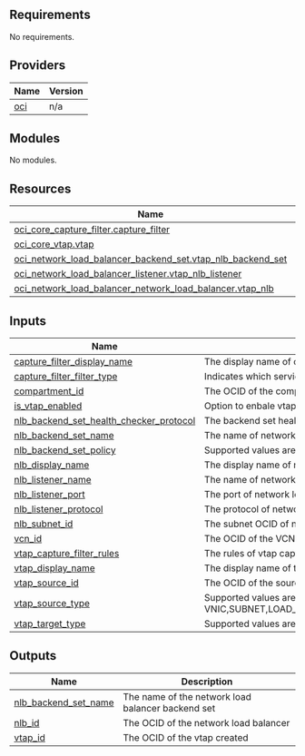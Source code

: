 <!-- BEGIN_TF_DOCS -->
## Requirements

No requirements.

## Providers

| Name | Version |
|------|---------|
| <a name="provider_oci"></a> [oci](#provider\_oci) | n/a |

## Modules

No modules.

## Resources

| Name | Type |
|------|------|
| [oci_core_capture_filter.capture_filter](https://registry.terraform.io/providers/oracle/oci/latest/docs/resources/core_capture_filter) | resource |
| [oci_core_vtap.vtap](https://registry.terraform.io/providers/oracle/oci/latest/docs/resources/core_vtap) | resource |
| [oci_network_load_balancer_backend_set.vtap_nlb_backend_set](https://registry.terraform.io/providers/oracle/oci/latest/docs/resources/network_load_balancer_backend_set) | resource |
| [oci_network_load_balancer_listener.vtap_nlb_listener](https://registry.terraform.io/providers/oracle/oci/latest/docs/resources/network_load_balancer_listener) | resource |
| [oci_network_load_balancer_network_load_balancer.vtap_nlb](https://registry.terraform.io/providers/oracle/oci/latest/docs/resources/network_load_balancer_network_load_balancer) | resource |

## Inputs

| Name | Description | Type | Default | Required |
|------|-------------|------|---------|:--------:|
| <a name="input_capture_filter_display_name"></a> [capture\_filter\_display\_name](#input\_capture\_filter\_display\_name) | The display name of capture filter | `string` | n/a | yes |
| <a name="input_capture_filter_filter_type"></a> [capture\_filter\_filter\_type](#input\_capture\_filter\_filter\_type) | Indicates which service will use this capture filter | `string` | `"VTAP"` | no |
| <a name="input_compartment_id"></a> [compartment\_id](#input\_compartment\_id) | The OCID of the compartment containing the Vtap resource. | `string` | n/a | yes |
| <a name="input_is_vtap_enabled"></a> [is\_vtap\_enabled](#input\_is\_vtap\_enabled) | Option to enbale vtap | `bool` | `false` | no |
| <a name="input_nlb_backend_set_health_checker_protocol"></a> [nlb\_backend\_set\_health\_checker\_protocol](#input\_nlb\_backend\_set\_health\_checker\_protocol) | The backend set health checker protocol of network load balancer | `string` | `"TCP"` | no |
| <a name="input_nlb_backend_set_name"></a> [nlb\_backend\_set\_name](#input\_nlb\_backend\_set\_name) | The name of network load balancer backend set | `string` | n/a | yes |
| <a name="input_nlb_backend_set_policy"></a> [nlb\_backend\_set\_policy](#input\_nlb\_backend\_set\_policy) | Supported values are: FIVE\_TUPLE,THREE\_TUPLE,TWO\_TUPLE | `string` | `"FIVE_TUPLE"` | no |
| <a name="input_nlb_display_name"></a> [nlb\_display\_name](#input\_nlb\_display\_name) | The display name of network load balancer | `string` | n/a | yes |
| <a name="input_nlb_listener_name"></a> [nlb\_listener\_name](#input\_nlb\_listener\_name) | The name of network load balancer listener | `string` | n/a | yes |
| <a name="input_nlb_listener_port"></a> [nlb\_listener\_port](#input\_nlb\_listener\_port) | The port of network load balancer | `string` | `"4789"` | no |
| <a name="input_nlb_listener_protocol"></a> [nlb\_listener\_protocol](#input\_nlb\_listener\_protocol) | The protocol of network load balancer listener | `string` | `"UDP"` | no |
| <a name="input_nlb_subnet_id"></a> [nlb\_subnet\_id](#input\_nlb\_subnet\_id) | The subnet OCID of network load balancer | `string` | n/a | yes |
| <a name="input_vcn_id"></a> [vcn\_id](#input\_vcn\_id) | The OCID of the VCN | `string` | n/a | yes |
| <a name="input_vtap_capture_filter_rules"></a> [vtap\_capture\_filter\_rules](#input\_vtap\_capture\_filter\_rules) | The rules of vtap capture filter | `map(any)` | n/a | yes |
| <a name="input_vtap_display_name"></a> [vtap\_display\_name](#input\_vtap\_display\_name) | The display name of the vtap | `string` | n/a | yes |
| <a name="input_vtap_source_id"></a> [vtap\_source\_id](#input\_vtap\_source\_id) | The OCID of the source point where packets are captured. | `string` | n/a | yes |
| <a name="input_vtap_source_type"></a> [vtap\_source\_type](#input\_vtap\_source\_type) | Supported values are: VNIC,SUBNET,LOAD\_BALANCER,DB\_SYSTEM,EXADATA\_VM\_CLUSTER,AUTONOMOUS\_DATA\_WAREHOUSE. | `string` | n/a | yes |
| <a name="input_vtap_target_type"></a> [vtap\_target\_type](#input\_vtap\_target\_type) | Supported values are: VNIC,NETWORK\_LOAD\_BALANCER,IP\_ADDRESS | `string` | `"NETWORK_LOAD_BALANCER"` | no |

## Outputs

| Name | Description |
|------|-------------|
| <a name="output_nlb_backend_set_name"></a> [nlb\_backend\_set\_name](#output\_nlb\_backend\_set\_name) | The name of the network load balancer backend set |
| <a name="output_nlb_id"></a> [nlb\_id](#output\_nlb\_id) | The OCID of the network load balancer |
| <a name="output_vtap_id"></a> [vtap\_id](#output\_vtap\_id) | The OCID of the vtap created |
<!-- END_TF_DOCS -->